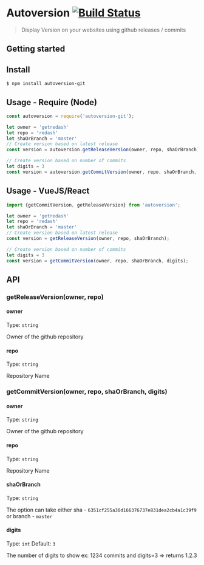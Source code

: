 # Autoversion [![Build Status](https://travis-ci.com/YOUR-GITHUB-USERNAME/unicorn-fun.svg?branch=master)](https://travis-ci.com/YOUR-GITHUB-USERNAME/unicorn-fun)

> Display Version on your websites using github releases / commits 

## Getting started

## Install

```
$ npm install autoversion-git
```

## Usage - Require (Node)

```js
const autoversion = require('autoversion-git');

let owner = 'getredash'
let repo = 'redash'
let shaOrBranch = 'master'
// Create version based on latest release
const version = autoversion.getReleaseVersion(owner, repo, shaOrBranch);

// Create version based on number of commits
let digits = 3
const version = autoversion.getCommitVersion(owner, repo, shaOrBranch, digits);
```

## Usage - VueJS/React 

```js
import {getCommitVersion, getReleaseVersion} from 'autoversion';

let owner = 'getredash'
let repo = 'redash'
let shaOrBranch = 'master'
// Create version based on latest release
const version = getReleaseVersion(owner, repo, shaOrBranch);

// Create version based on number of commits
let digits = 3
const version = getCommitVersion(owner, repo, shaOrBranch, digits);
```


## API

### getReleaseVersion(owner, repo)

#### owner

Type: `string`

Owner of the github repository

#### repo

Type: `string`

Repository Name


### getCommitVersion(owner, repo, shaOrBranch, digits)

#### owner

Type: `string`

Owner of the github repository

#### repo

Type: `string`

Repository Name

#### shaOrBranch

Type: `string`

The option can take either sha - `6351cf255a30d166376737e831dea2cb4a1c39f9` or branch - `master`

#### digits

Type: `int`
Default: `3`

The number of digits to show
ex: 1234 commits and digits=3 => returns 1.2.3
